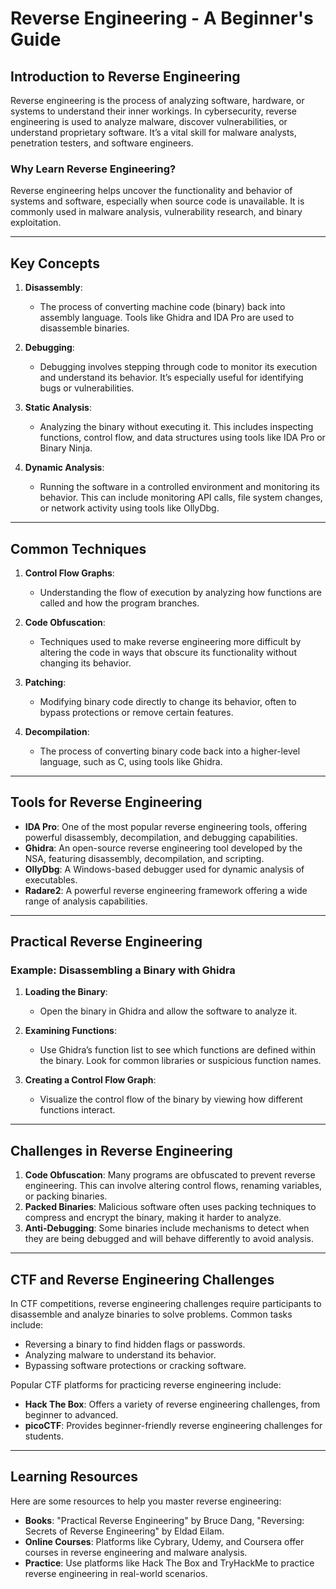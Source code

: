 
# Reverse Engineering - A Beginner's Guide

## Introduction to Reverse Engineering

Reverse engineering is the process of analyzing software, hardware, or systems to understand their inner workings. In cybersecurity, reverse engineering is used to analyze malware, discover vulnerabilities, or understand proprietary software. It’s a vital skill for malware analysts, penetration testers, and software engineers.

### Why Learn Reverse Engineering?

Reverse engineering helps uncover the functionality and behavior of systems and software, especially when source code is unavailable. It is commonly used in malware analysis, vulnerability research, and binary exploitation.

---

## Key Concepts

1. **Disassembly**:
   - The process of converting machine code (binary) back into assembly language. Tools like Ghidra and IDA Pro are used to disassemble binaries.
   
2. **Debugging**:
   - Debugging involves stepping through code to monitor its execution and understand its behavior. It’s especially useful for identifying bugs or vulnerabilities.
   
3. **Static Analysis**:
   - Analyzing the binary without executing it. This includes inspecting functions, control flow, and data structures using tools like IDA Pro or Binary Ninja.
   
4. **Dynamic Analysis**:
   - Running the software in a controlled environment and monitoring its behavior. This can include monitoring API calls, file system changes, or network activity using tools like OllyDbg.

---

## Common Techniques

1. **Control Flow Graphs**:
   - Understanding the flow of execution by analyzing how functions are called and how the program branches.

2. **Code Obfuscation**:
   - Techniques used to make reverse engineering more difficult by altering the code in ways that obscure its functionality without changing its behavior.

3. **Patching**:
   - Modifying binary code directly to change its behavior, often to bypass protections or remove certain features.

4. **Decompilation**:
   - The process of converting binary code back into a higher-level language, such as C, using tools like Ghidra.

---

## Tools for Reverse Engineering

- **IDA Pro**: One of the most popular reverse engineering tools, offering powerful disassembly, decompilation, and debugging capabilities.
- **Ghidra**: An open-source reverse engineering tool developed by the NSA, featuring disassembly, decompilation, and scripting.
- **OllyDbg**: A Windows-based debugger used for dynamic analysis of executables.
- **Radare2**: A powerful reverse engineering framework offering a wide range of analysis capabilities.

---

## Practical Reverse Engineering

### Example: Disassembling a Binary with Ghidra
1. **Loading the Binary**:
   - Open the binary in Ghidra and allow the software to analyze it.
   
2. **Examining Functions**:
   - Use Ghidra’s function list to see which functions are defined within the binary. Look for common libraries or suspicious function names.
   
3. **Creating a Control Flow Graph**:
   - Visualize the control flow of the binary by viewing how different functions interact.

---

## Challenges in Reverse Engineering

1. **Code Obfuscation**: Many programs are obfuscated to prevent reverse engineering. This can involve altering control flows, renaming variables, or packing binaries.
2. **Packed Binaries**: Malicious software often uses packing techniques to compress and encrypt the binary, making it harder to analyze.
3. **Anti-Debugging**: Some binaries include mechanisms to detect when they are being debugged and will behave differently to avoid analysis.

---

## CTF and Reverse Engineering Challenges

In CTF competitions, reverse engineering challenges require participants to disassemble and analyze binaries to solve problems. Common tasks include:

- Reversing a binary to find hidden flags or passwords.
- Analyzing malware to understand its behavior.
- Bypassing software protections or cracking software.

Popular CTF platforms for practicing reverse engineering include:

- **Hack The Box**: Offers a variety of reverse engineering challenges, from beginner to advanced.
- **picoCTF**: Provides beginner-friendly reverse engineering challenges for students.

---

## Learning Resources

Here are some resources to help you master reverse engineering:

- **Books**: "Practical Reverse Engineering" by Bruce Dang, "Reversing: Secrets of Reverse Engineering" by Eldad Eilam.
- **Online Courses**: Platforms like Cybrary, Udemy, and Coursera offer courses in reverse engineering and malware analysis.
- **Practice**: Use platforms like Hack The Box and TryHackMe to practice reverse engineering in real-world scenarios.
